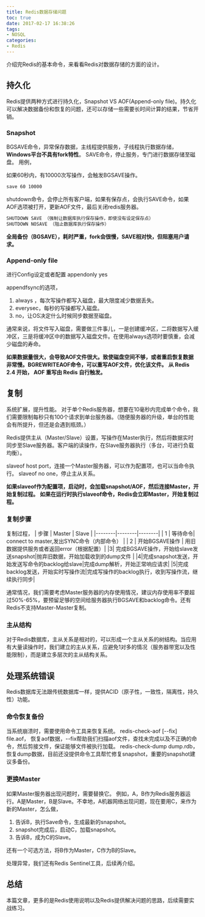 ```yaml
---
title: Redis数据存储问题
toc: true
date: 2017-02-17 16:38:26
tags:
- NOSQL
categories:
- Redis
---
```


介绍完Redis的基本命令，来看看Redis对数据存储的方面的设计。

## 持久化

Redis提供两种方式进行持久化，Snapshot VS AOF(Append-only file)。持久化可以解决数据备份和恢复的问题，还可以存储一些需要长时间计算的结果，节省开销。

### Snapshot

BGSAVE命令，异常保存数据，主线程提供服务，子线程执行数据存储，**Windows平台不具有fork特性**。
SAVE命令，停止服务，专门进行数据存储至磁盘。
用例，

如果60秒内，有10000次写操作，会触发BGSAVE操作。
~~~cmd
save 60 10000
~~~
shutdown命令，会停止所有客户端，如果有保存点，会执行SAVE命令，如果AOF选项被打开，更新AOF文件，最后关闭redis服务器。
~~~cmd
SHUTDOWN SAVE （强制让数据库执行保存操作，即使没有设定保存点）
SHUTDOWN NOSAVE （阻止数据库执行保存操作）
~~~

**全局备份（BGSAVE），耗时严重，fork会很慢，SAVE相对快，但阻塞用户请求。**

### Append-only file

进行Config设定或者配置
appendonly yes

appendfsync的选项，
1. always ，每次写操作都写入磁盘，最大限度减少数据丢失。
2. everysec，每秒的写操都写入磁盘。
3. no，让OS决定什么时候同步数据至磁盘。

通常来说，将文件写入磁盘，需要做三件事儿，一是创建缓冲区，二将数据写入缓冲区，三是将缓冲区中的数据写入磁盘文件。在使用always选项时要慎重，会减少磁盘的寿命。

**如果数据量很大，会导致AOF文件很大。致使磁盘空间不够，或者重启恢复数据非常慢。BGREWRITEAOF命令，可以重写AOF文件，优化该文件。**
**从 Redis 2.4 开始， AOF 重写由 Redis 自行触发。**

## 复制

系统扩展，提升性能。
对于单个Redis服务器，想要在10毫秒内完成单个命令，我们需要限制每秒只有100个请求到单台服务器。（随便服务器的升级，单台的性能会有所提升，但还是会遇到瓶颈。）

Redis提供主从（Master/Slave）设置，写操作在Master执行，然后将数据实时同步至Slave服务器。客户端的读操作，在Slave服务器执行（多台，可进行负载均衡）。

slaveof host port，连接一个Master服务器，可以作为配置项，也可以当命令执行。
slaveof no one，停止主从关系。

**如果slaveof作为配置项，启动时，会加载snapshot/AOF，然后连接Master，开始复制过程。**
**如果在运行时执行slaveof命令，Redis会立即Master，开始复制过程。**

### 复制步骤

复制过程，
| 步骤 | Master | Slave |
|--------|--------|--------|
|  1 | 等待命令| connect to master,发出SYNC命令（内部命令） |
| 2 | 开始BGSAVE操作 | 用旧数据提供服务或者返回error（根据配置）|
|3| 完成BGSAVE操作，开始给slave发送snapshot|抛弃旧数据，开始加载收到的dump文件 |
|4|完成snapshot发送，开始发送写命令的backlog给slave|完成dump解析，开始正常响应请求|
|5|完成backlog发送，开始实时写操作流|完成写操作的backlog执行，收到写操作流，继续执行同步|

通常情况，我们需要考虑Master服务器的内存使用情况，建议内存使用率不要超过50%-65%，要预留足够的空间给服务器执行BGSAVE和backlog命令。还有Redis不支持Master-Master复制。

### 主从结构

对于Redis数据库，主从关系是相对的，可以形成一个主从关系的树结构。当应用有大量读操作时，我们建立的主从关系，应避免1对多的情况（服务器带宽以及性能限制），而是建立多层次的主从结构关系。


## 处理系统错误

Redis数据库无法跟传统数据库一样，提供ACID（原子性，一致性，隔离性，持久性）功能。

### 命令恢复备份
当系统崩溃时，需要使用命令工具来恢复系统。
redis-check-aof [--fix] file.aof， 恢复aof数据，--fix帮助我们扫描aof文件，查找未完成以及不正确的命令，然后剪接文件，保证能够文件被执行加载。
redis-check-dump dump.rdb，恢复dump数据，目前还没提供命令工具帮忙修复snapshot，重要的snapshot建议多备份。

### 更换Master

如果Master服务器出现问题时，需要替换它。
例如，A，B作为Redis服务器运行。A是Master，B是Slave。不幸地，A机器网络出现问题，现在要用C，来作为新的Master，怎么做，

1. 告诉B，执行Save命令，生成最新的snapshot。
2. snapshot完成后，启动C，加载snapshot。
3. 告诉B，成为C的Slave。

还有一个可选方法，将B作为Master，C作为B的Slave。

处理异常，我们还有Redis Sentinel工具，后续再介绍。

## 总结

本篇文章，更多的是Redis使用说明以及Redis提供解决问题的思路，后续需要实战练习。




